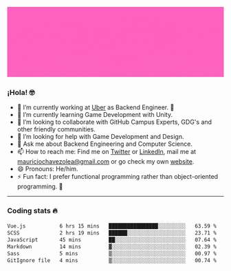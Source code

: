 ![Banner](banner.gif)

### ¡Hola! 🤓

- 🔭 I’m currently working at [Uber](https://uber.com) as Backend Engineer. 🚗
- 🌱 I’m currently learning Game Development with Unity.
- 👯 I’m looking to collaborate with GitHub Campus Experts, GDG's and other friendly communities.
- 🤔 I’m looking for help with Game Development and Design.
- 💬 Ask me about Backend Engineering and Computer Science.
- 📫 How to reach me: Find me on [Twitter](https://twitter.com/ultr4nerd) or [LinkedIn](https://www.linkedin.com/in/ultr4nerd), mail me at [mauriciochavezolea@gmail.com](mailto:mauriciochavezolea@gmail.com) or go check my own [website](https://mauriciochavez.dev).
- 😄 Pronouns: He/him. 
- ⚡ Fun fact: I prefer functional programming rather than object-oriented programming. 🤭
---

### Coding stats 🔥

<!--START_SECTION:waka-->

```text
Vue.js           6 hrs 15 mins   ████████████████░░░░░░░░░   63.59 %
SCSS             2 hrs 19 mins   ██████░░░░░░░░░░░░░░░░░░░   23.71 %
JavaScript       45 mins         ██░░░░░░░░░░░░░░░░░░░░░░░   07.64 %
Markdown         14 mins         ▓░░░░░░░░░░░░░░░░░░░░░░░░   02.39 %
Sass             5 mins          ▒░░░░░░░░░░░░░░░░░░░░░░░░   00.97 %
GitIgnore file   4 mins          ▒░░░░░░░░░░░░░░░░░░░░░░░░   00.74 %
```

<!--END_SECTION:waka-->
